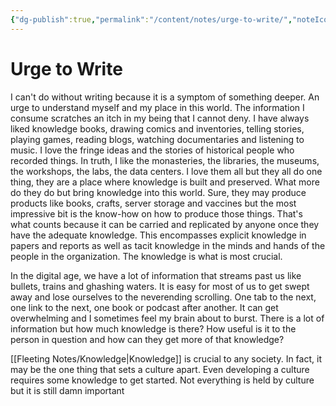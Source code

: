 ```yaml
---
{"dg-publish":true,"permalink":"/content/notes/urge-to-write/","noteIcon":"2"}
---
```


# Urge to Write

I can't do without writing because it is a symptom of something deeper. An urge to understand myself and my place in this world. The information I consume scratches an itch in my being that I cannot deny. I have always liked knowledge books, drawing comics and inventories, telling stories, playing games, reading blogs, watching documentaries and listening to music. I love the fringe ideas and the stories of historical people who recorded things. In truth, I like the monasteries, the libraries, the museums, the workshops, the labs, the data centers. I love them all but they all do one thing, they are a place where knowledge is built and preserved. What more do they do but bring knowledge into this world. Sure, they may produce products like books, crafts, server storage and vaccines but the most impressive bit is the know-how on how to produce those things. That's what counts because it can be carried and replicated by anyone once they have the adequate knowledge. This encompasses explicit knowledge in papers and reports as well as tacit knowledge in the minds and hands of the people in the organization. The knowledge is what is most crucial.  
  
In the digital age, we have a lot of information that streams past us like bullets, trains and ghashing waters. It is easy for most of us to get swept away and lose ourselves to the neverending scrolling. One tab to the next, one link to the next, one book or podcast after another. It can get overwhelming and I sometimes feel my brain about to burst. There is a lot of information but how much knowledge is there? How useful is it to the person in question and how can they get more of that knowledge?  
  
[[Fleeting Notes/Knowledge\|Knowledge]] is crucial to any society. In fact, it may be the one thing that sets a culture apart. Even developing a culture requires some knowledge to get started. Not everything is held by culture but it is still damn important